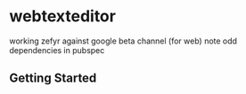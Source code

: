 # webtexteditor

working zefyr against google beta channel (for web) 
note odd dependencies in pubspec

## Getting Started
  
